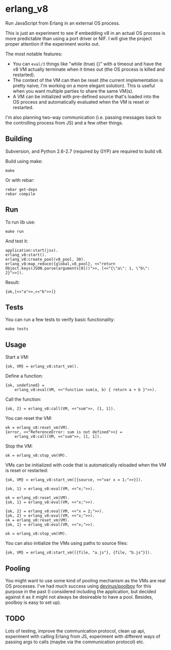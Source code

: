 # erlang_v8

Run JavaScript from Erlang in an external OS process.

This is just an experiment to see if embedding v8 in an actual OS process is
more predictable than using a port driver or NIF. I will give the project
proper attention if the experiment works out.

The most notable features:

- You can `eval/3` things like "while (true) {}" with a timeout and have the
  v8 VM actually terminate when it times out (the OS process is killed and
  restarted).
- The context of the VM can then be reset (the current implementation is
  pretty naive; I'm working on a more elegant solution). This is useful when
  you want multiple parties to share the same VM(s).
- A VM can be initialized with pre-defined source that's loaded into the OS
  process and automatically evaluated when the VM is reset or restarted.

I'm also planning two-way communication (i.e. passing messages back to the
controlling process from JS) and a few other things.

## Building

Subversion, and Python 2.6-2.7 (required by GYP) are required to build v8.

Build using make:

    make

Or with rebar:

    rebar get-deps
    rebar compile

## Run

To run lib use:

    make run

And test it:

    application:start(jsx).
    erlang_v8:start().
    erlang_v8:create_pool(v8_pool, 30).
    erlang_v8:map_reduce({global,v8_pool}, <<"return Object.keys(JSON.parse(arguments[0]))">>, [<<"{\"a\": 1, \"b\": 2}">>]).

Result:

    {ok,[<<"a">>,<<"b">>]}

## Tests

You can run a few tests to verify basic functionality:

    make tests

## Usage

Start a VM:

    {ok, VM} = erlang_v8:start_vm().

Define a function:

    {ok, undefined} =
        erlang_v8:eval(VM, <<"function sum(a, b) { return a + b }">>).

Call the function:

    {ok, 2} = erlang_v8:call(VM, <<"sum">>, [1, 1]).

You can reset the VM:

    ok = erlang_v8:reset_vm(VM).
    {error, <<"ReferenceError: sum is not defined">>} =
        erlang_v8:call(VM, <<"sum">>, [1, 1]).

Stop the VM:

    ok = erlang_v8:stop_vm(VM).

VMs can be initialized with code that is automatically reloaded when the VM is
reset or restarted:

    {ok, VM} = erlang_v8:start_vm([{source, <<"var x = 1;">>}]).

    {ok, 1} = erlang_v8:eval(VM, <<"x;">>).

    ok = erlang_v8:reset_vm(VM).
    {ok, 1} = erlang_v8:eval(VM, <<"x;">>).

    {ok, 2} = erlang_v8:eval(VM, <<"x = 2;">>).
    {ok, 2} = erlang_v8:eval(VM, <<"x;">>).
    ok = erlang_v8:reset_vm(VM).
    {ok, 1} = erlang_v8:eval(VM, <<"x;">>).

    ok = erlang_v8:stop_vm(VM).

You can also initialize the VMs using paths to source files:

    {ok, VM} = erlang_v8:start_vm([{file, "a.js"}, {file, "b.js"}]).

## Pooling

You might want to use some kind of pooling mechanism as the VMs are real OS
processes. I've had much success using
[devinus/poolboy](https://github.com/devinus/poolboy) for this purpose in the
past (I considered including the application, but decided against it as it
might not always be desireable to have a pool. Besides, poolboy is easy to set
up).

## TODO

Lots of testing, improve the communication protocol, clean up api, experiment
with calling Erlang from JS, experiment with different ways of passing args to
calls (maybe via the communication protocol) etc.
